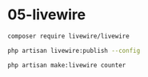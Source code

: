 # 05-livewire

```sh
composer require livewire/livewire

php artisan livewire:publish --config

php artisan make:livewire counter


```
